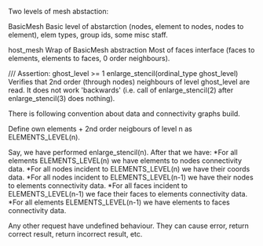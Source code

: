 
Two levels of mesh abstaction:

BasicMesh
Basic level of abstarction (nodes, element to nodes, nodes to element), elem types, group ids,
some misc staff.

host_mesh<cBasicMesh>
Wrap of BasicMesh abstraction
Most of faces interface (faces to elements, elements to faces, 0 order neighbours).

/// Assertion: ghost_level >= 1
enlarge_stencil(ordinal_type ghost_level)
Verifies that 2nd order (through nodes) neighbours of level ghost_level are read.
It does not work 'backwards' (i.e. call of enlarge_stencil(2) after enlarge_stencil(3)
does nothing).

There is following convention about data and connectivity graphs build.

Define own elements + 2nd order neigbours of level n as ELEMENTS_LEVEL(n).

Say, we have performed enlarge_stencil(n). 
After that we have:
 *For all elements ELEMENTS_LEVEL(n) we have elements to nodes connectivity data. 
 *For all nodes incident to ELEMENTS_LEVEL(n) we have their coords data.
 *For all nodes incident to ELEMENTS_LEVEL(n-1) we have their nodes to elements connectivity data. 
 *For all faces incident to ELEMENTS_LEVEL(n-1) we face their faces to elements connectivity data. 
 *For all elements ELEMENTS_LEVEL(n-1) we have elements to faces connectivity data. 

 Any other request have undefined behaviour. They can cause error, return correct result, 
 return incorrect result, etc.

